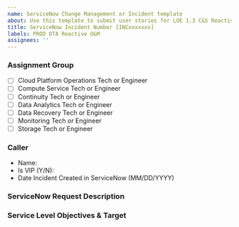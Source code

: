 ```yaml
---
name: ServiceNow Change Management or Incident template
about: Use this template to submit user stories for LOE 1.3 C&S Reactive Operations & Maintenance (O&M) tasks e.g. "Inquiries, Problems, Service Catalog Items"
title: ServiceNow Incident Number [INCxxxxxxx]
labels: PROD OTA Reactive O&M
assignees: ''
---
```


### Assignment Group
- [ ] Cloud Platform Operations Tech or Engineer
- [ ] Compute Service Tech or Engineer
- [ ] Continuity Tech or Engineer
- [ ] Data Analytics Tech or Engineer
- [ ] Data Recovery Tech or Engineer
- [ ] Monitoring Tech or Engineer
- [ ] Storage Tech or Engineer

### Caller
- Name:
- Is VIP (Y/N):
- Date Incident Created in ServiceNow (MM/DD/YYYY)

### ServiceNow Request Description
<!-- Lift this information from the 'Short Description' and 'Description' fields on the Incident itself-->

### Service Level Objectives & Target 





